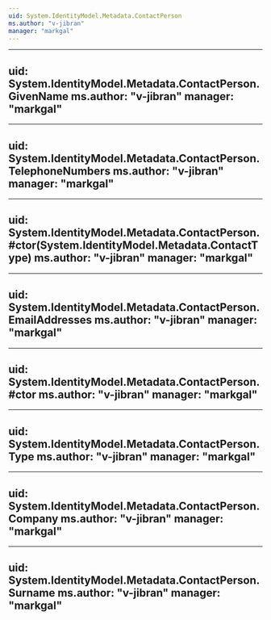 ```yaml
---
uid: System.IdentityModel.Metadata.ContactPerson
ms.author: "v-jibran"
manager: "markgal"
---
```


---
uid: System.IdentityModel.Metadata.ContactPerson.GivenName
ms.author: "v-jibran"
manager: "markgal"
---

---
uid: System.IdentityModel.Metadata.ContactPerson.TelephoneNumbers
ms.author: "v-jibran"
manager: "markgal"
---

---
uid: System.IdentityModel.Metadata.ContactPerson.#ctor(System.IdentityModel.Metadata.ContactType)
ms.author: "v-jibran"
manager: "markgal"
---

---
uid: System.IdentityModel.Metadata.ContactPerson.EmailAddresses
ms.author: "v-jibran"
manager: "markgal"
---

---
uid: System.IdentityModel.Metadata.ContactPerson.#ctor
ms.author: "v-jibran"
manager: "markgal"
---

---
uid: System.IdentityModel.Metadata.ContactPerson.Type
ms.author: "v-jibran"
manager: "markgal"
---

---
uid: System.IdentityModel.Metadata.ContactPerson.Company
ms.author: "v-jibran"
manager: "markgal"
---

---
uid: System.IdentityModel.Metadata.ContactPerson.Surname
ms.author: "v-jibran"
manager: "markgal"
---
